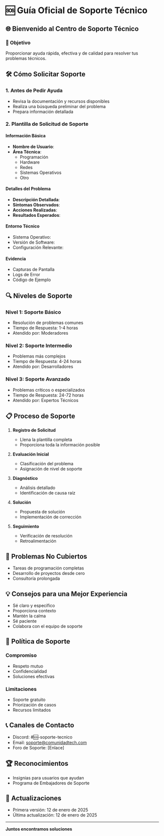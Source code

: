 # 🆘 Guía Oficial de Soporte Técnico

## 🌐 Bienvenido al Centro de Soporte Técnico

### 📍 Objetivo
Proporcionar ayuda rápida, efectiva y de calidad para resolver tus problemas técnicos.

## 🛠️ Cómo Solicitar Soporte

### 1. Antes de Pedir Ayuda
- Revisa la documentación y recursos disponibles
- Realiza una búsqueda preliminar del problema
- Prepara información detallada

### 2. Plantilla de Solicitud de Soporte

#### Información Básica
- **Nombre de Usuario**:
- **Área Técnica**:
  * Programación
  * Hardware
  * Redes
  * Sistemas Operativos
  * Otro

#### Detalles del Problema
- **Descripción Detallada**:
- **Síntomas Observados**:
- **Acciones Realizadas**:
- **Resultados Esperados**:

#### Entorno Técnico
- Sistema Operativo:
- Versión de Software:
- Configuración Relevante:

#### Evidencia
- Capturas de Pantalla
- Logs de Error
- Código de Ejemplo

## 🔍 Niveles de Soporte

### Nivel 1: Soporte Básico
- Resolución de problemas comunes
- Tiempo de Respuesta: 1-4 horas
- Atendido por: Moderadores

### Nivel 2: Soporte Intermedio
- Problemas más complejos
- Tiempo de Respuesta: 4-24 horas
- Atendido por: Desarrolladores

### Nivel 3: Soporte Avanzado
- Problemas críticos o especializados
- Tiempo de Respuesta: 24-72 horas
- Atendido por: Expertos Técnicos

## 📋 Proceso de Soporte

1. **Registro de Solicitud**
   - Llena la plantilla completa
   - Proporciona toda la información posible

2. **Evaluación Inicial**
   - Clasificación del problema
   - Asignación de nivel de soporte

3. **Diagnóstico**
   - Análisis detallado
   - Identificación de causa raíz

4. **Solución**
   - Propuesta de solución
   - Implementación de corrección

5. **Seguimiento**
   - Verificación de resolución
   - Retroalimentación

## 🚫 Problemas No Cubiertos
- Tareas de programación completas
- Desarrollo de proyectos desde cero
- Consultoría prolongada

## 💡 Consejos para una Mejor Experiencia
- Sé claro y específico
- Proporciona contexto
- Mantén la calma
- Sé paciente
- Colabora con el equipo de soporte

## 🤝 Política de Soporte

### Compromiso
- Respeto mutuo
- Confidencialidad
- Soluciones efectivas

### Limitaciones
- Soporte gratuito
- Priorización de casos
- Recursos limitados

## 📞 Canales de Contacto
- Discord: #🆘-soporte-tecnico
- Email: soporte@comunidadtech.com
- Foro de Soporte: [Enlace]

## 🏆 Reconocimientos
- Insignias para usuarios que ayudan
- Programa de Embajadores de Soporte

## 🔄 Actualizaciones
- Primera versión: 12 de enero de 2025
- Última actualización: 12 de enero de 2025

---

**Juntos encontramos soluciones**
